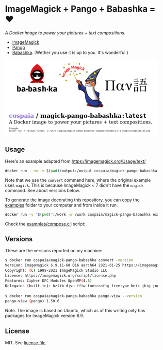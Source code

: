 # ImageMagick + Pango + Babashka = ♥️

_A Docker image to power your pictures + text compositions._

* [ImageMagick](https://imagemagick.org/)
* [Pango](https://docs.gtk.org/Pango/pango_markup.html)
* [Babashka](https://babashka.org). (Wether you use it is up to you. It's wonderful.)

![](https://github.com/PEZ/magick-pango-babashka/raw/master/composition.png)
## Usage

Here's an example adapted from https://imagemagick.org/Usage/text/

``` sh
docker run --rm -v $(pwd)/output:/output cospaia/magick-pango-babashka convert -background lightblue pango:"Anthony Thyssen" /output/pango.gif
```

Note that we use the `convert` command here, where the original example uses `magick`. This is because ImageMagick < 7 didn't have the `magick` command. See about versions below.

To generate the image decorating this repository, you can copy the [examples](https://github.com/PEZ/magick-pango-babashka/blob/master/examples/) folder to your computer and from inside it run:

``` sh
docker run -v "$(pwd)":/work -w /work cospaia/magick-pango-babashka examples/compose.clj output/composition.png
```

Check the [examples/compose.clj](https://github.com/PEZ/magick-pango-babashka/blob/master/examples/compose.clj) script:

## Versions

These are the versions reported on my machine:

``` sh
$ docker run cospaia/magick-pango-babashka convert -version
Version: ImageMagick 6.9.11-60 Q16 aarch64 2021-01-25 https://imagemagick.org
Copyright: (C) 1999-2021 ImageMagick Studio LLC
License: https://imagemagick.org/script/license.php
Features: Cipher DPC Modules OpenMP(4.5) 
Delegates (built-in): bzlib djvu fftw fontconfig freetype heic jbig jng jp2 jpeg lcms lqr ltdl lzma openexr pangocairo png tiff webp wmf x xml zlib

$ docker run cospaia/magick-pango-babashka pango-view --version
pango-view (pango) 1.50.6
```

Note. The image is based on Ubuntu, which as of this writing only has packages for ImageMagick version 6.9.

## License

MIT. See [license file](https://github.com/PEZ/magick-pango-babashka/blob/master/LICENSE).